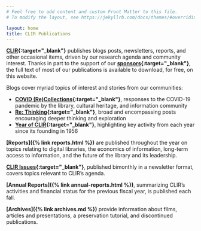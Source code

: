 ```yaml
---
# Feel free to add content and custom Front Matter to this file.
# To modify the layout, see https://jekyllrb.com/docs/themes/#overriding-theme-defaults

layout: home
title: CLIR Publications
---
```


**[CLIR](https://www.clir.org){:target="_blank"}** publishes blogs posts, newsletters, reports, and other occasional items, driven by our research agenda and community interest. Thanks in part to the support of our **[sponsors](https://www.clir.org/about/current-sponsors-and-funders/){:target="_blank"}**, the full text of most of our publications is available to download, for free, on this website.

Blogs cover myriad topics of interest and stories from our communities:

* **[COVID (Re)Collections](https://www.clir.org/covid-recollections/){:target="_blank"}**, responses to the COVID-19 pandemic by the library, cultural heritage, and information community
* **[Re: Thinking](https://www.clir.org/category/rethinking/){:target="_blank"}**, broad and encompassing posts encouraging deeper thinking and exploration
* **[Year of CLIR](https://www.clir.org/pubs/resources/a-year-of-clir/){:target="_blank"}**, highlighting key activity from each year since its founding in 1956

**[Reports]({% link reports.html %})** are published throughout the year on topics relating to digital libraries, the economics of information, long-term access to information, and the future of the library and its leadership. 

**[CLIR Issues](https://www.clir.org/pubs/issues/){:target="_blank"}**, published bimonthly in a newsletter format, covers topics relevant to CLIR’s agenda.

**[Annual Reports]({% link annual-reports.html %})**, summarizing CLIR’s activities and financial status for the previous fiscal year, is published each fall.

**[Archives]({% link archives.md %})** provide information about films, articles and presentations, a preservation tutorial, and discontinued publications.